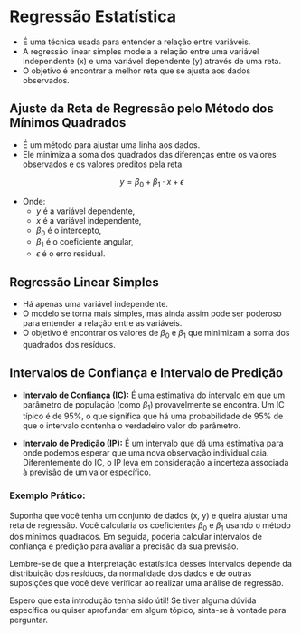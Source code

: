 # Regressão Estatística

- É uma técnica usada para entender a relação entre variáveis.
- A regressão linear simples modela a relação entre uma variável independente (x) e uma variável dependente (y) através de uma reta.
- O objetivo é encontrar a melhor reta que se ajusta aos dados observados.

## Ajuste da Reta de Regressão pelo Método dos Mínimos Quadrados

- É um método para ajustar uma linha aos dados.
- Ele minimiza a soma dos quadrados das diferenças entre os valores observados e os valores preditos pela reta.

$$ y = \beta_0 + \beta_1 \cdot x + \epsilon $$

- Onde:
    - $y$ é a variável dependente,
    - $x$ é a variável independente,
    - $\beta_0$ é o intercepto,
    - $\beta_1$ é o coeficiente angular,
    - $\epsilon$ é o erro residual.

## Regressão Linear Simples

- Há apenas uma variável independente.
- O modelo se torna mais simples, mas ainda assim pode ser poderoso para entender a relação entre as variáveis.
- O objetivo é encontrar os valores de $\beta_0$ e $\beta_1$ que minimizam a soma dos quadrados dos resíduos.

## Intervalos de Confiança e Intervalo de Predição

- **Intervalo de Confiança (IC):** É uma estimativa do intervalo em que um parâmetro de população (como $\beta_1$) provavelmente se encontra. Um IC típico é de 95%, o que significa que há uma probabilidade de 95% de que o intervalo contenha o verdadeiro valor do parâmetro.

- **Intervalo de Predição (IP):** É um intervalo que dá uma estimativa para onde podemos esperar que uma nova observação individual caia. Diferentemente do IC, o IP leva em consideração a incerteza associada à previsão de um valor específico.

### Exemplo Prático:

Suponha que você tenha um conjunto de dados (x, y) e queira ajustar uma reta de regressão. Você calcularia os coeficientes $\beta_0$ e $\beta_1$ usando o método dos mínimos quadrados. Em seguida, poderia calcular intervalos de confiança e predição para avaliar a precisão da sua previsão.

Lembre-se de que a interpretação estatística desses intervalos depende da distribuição dos resíduos, da normalidade dos dados e de outras suposições que você deve verificar ao realizar uma análise de regressão.

Espero que esta introdução tenha sido útil! Se tiver alguma dúvida específica ou quiser aprofundar em algum tópico, sinta-se à vontade para perguntar.